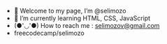 - 🎈 Welcome to my page, I’m @selimozo
- 🐝 I’m currently learning HTML, CSS, JavaScript
- (●'◡'●) How to reach me : selimozov@gmail.com
- freecodecamp/selimozo

